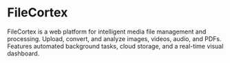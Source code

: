 # FileCortex
FileCortex is a web platform for intelligent media file management and processing. Upload, convert, and analyze images, videos, audio, and PDFs. Features automated background tasks, cloud storage, and a real-time visual dashboard.
